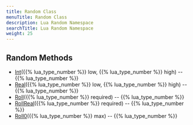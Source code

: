```yaml
---
title: Random Class
menuTitle: Random Class
description: Lua Random Namespace
searchTitle: Lua Random Namespace
weight: 25
---
```

## Random Methods
- [Int](int)({{% lua_type_number %}} low, {{% lua_type_number %}} high) -- {{% lua_type_number %}}
- [Real](real)({{% lua_type_number %}} low, {{% lua_type_number %}} high) -- {{% lua_type_number %}}
- [Roll](roll)({{% lua_type_number %}} required) -- {{% lua_type_number %}}
- [RollReal](rollreal)({{% lua_type_number %}} required) -- {{% lua_type_number %}}
- [Roll0](roll0)({{% lua_type_number %}} max) -- {{% lua_type_number %}}